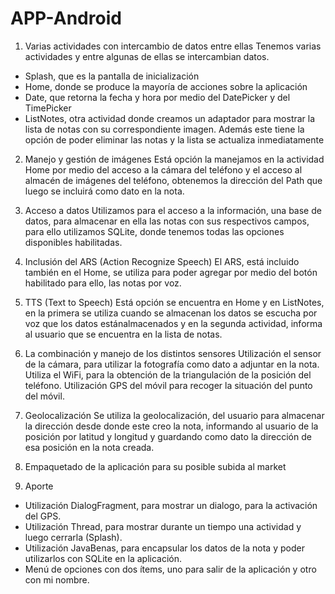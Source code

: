 APP-Android
===========
1. Varias actividades con intercambio de datos entre ellas
Tenemos varias actividades y entre algunas de ellas se intercambian datos.
  - Splash, que es la pantalla de inicialización
  - Home, donde se produce la mayoría de acciones sobre la aplicación
  - Date, que retorna la fecha y hora por medio del DatePicker y del TimePicker
  - ListNotes, otra actividad donde creamos un adaptador para mostrar la lista de notas con su correspondiente imagen. Además este tiene la opción de poder eliminar las notas y la lista se actualiza inmediatamente

2. Manejo y gestión de imágenes
Está opción la manejamos en la actividad Home por medio del acceso a la cámara del teléfono y el acceso al almacén de imágenes del teléfono, obtenemos la dirección del Path que luego se incluirá como dato en la nota.

3. Acceso a datos
Utilizamos para el acceso a la información, una base de datos, para almacenar en ella las notas con sus respectivos campos, para ello utilizamos SQLite, donde tenemos todas las opciones disponibles habilitadas.

4. Inclusión del ARS (Action Recognize Speech)
El ARS, está incluido también en el Home, se utiliza para poder agregar por medio del botón habilitado para ello, las notas por voz.

5. TTS (Text to Speech)
Está opción se encuentra en Home y en ListNotes, en la primera se utiliza cuando se almacenan los datos se escucha por voz que los datos estánalmacenados y en la segunda actividad, informa al usuario que se encuentra en la lista de notas.

6. La combinación y manejo de los distintos sensores
Utilización el sensor de la cámara, para utilizar la fotografía como dato a adjuntar en la nota.
Utiliza el WiFi, para la obtención de la triangulación de la posición del teléfono.
Utilización GPS del móvil para recoger la situación del punto del móvil.

7. Geolocalización
Se utiliza la geolocalización, del usuario para almacenar la dirección desde donde este creo la nota, informando al usuario de la posición por latitud y longitud y guardando como dato la dirección de esa posición en la nota creada.

8. Empaquetado de la aplicación para su posible subida al market

9. Aporte
  - Utilización DialogFragment, para mostrar un dialogo, para la activación del GPS.
  - Utilización Thread, para mostrar durante un tiempo una actividad y luego cerrarla (Splash).
  - Utilización JavaBenas, para encapsular los datos de la nota y poder utilizarlos con SQLite en la aplicación.
  - Menú de opciones con dos ítems, uno para salir de la aplicación y otro con mi nombre.

